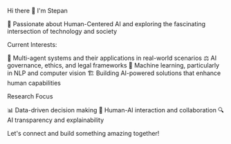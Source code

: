 Hi there 👋 I'm Stepan

🤖 Passionate about Human-Centered AI and exploring the fascinating intersection of technology and society

Current Interests:

🔄 Multi-agent systems and their applications in real-world scenarios
⚖️ AI governance, ethics, and legal frameworks
🧠 Machine learning, particularly in NLP and computer vision
🏗️ Building AI-powered solutions that enhance human capabilities

Research Focus

📊 Data-driven decision making
🤝 Human-AI interaction and collaboration
🔍 AI transparency and explainability

Let's connect and build something amazing together!
